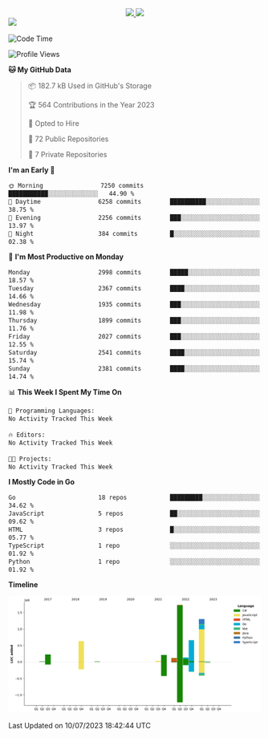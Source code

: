 <div align="center">
  <a href="https://github.com/arielsrv">
    <img height="180em" src="https://github-readme-stats.vercel.app/api?username=arielsrv&show_icons=true&theme=radical&include_all_commits=true&count_private=true"/>
    <img height="180em" src="https://github-readme-stats.vercel.app/api/top-langs/?username=arielsrv&layout=compact&langs_count=10&theme=radical"/>
 </a>
</div>

<div>
  <a href="https://www.linkedin.com/in/arielpineiro/" target="_blank">
    <img src="https://img.shields.io/badge/-LinkedIn-%230077B5?style=for-the-badge&logo=linkedin&logoColor=white" target="_blank">
  </a>
</div>

<!--START_SECTION:waka-->
![Code Time](http://img.shields.io/badge/Code%20Time-0%20secs-blue)

![Profile Views](http://img.shields.io/badge/Profile%20Views-0-blue)

**🐱 My GitHub Data** 

> 📦 182.7 kB Used in GitHub's Storage 
 > 
> 🏆 564 Contributions in the Year 2023
 > 
> 💼 Opted to Hire
 > 
> 📜 72 Public Repositories 
 > 
> 🔑 7 Private Repositories 
 > 
**I'm an Early 🐤** 

```text
🌞 Morning                7250 commits        ███████████░░░░░░░░░░░░░░   44.90 % 
🌆 Daytime                6258 commits        ██████████░░░░░░░░░░░░░░░   38.75 % 
🌃 Evening                2256 commits        ███░░░░░░░░░░░░░░░░░░░░░░   13.97 % 
🌙 Night                  384 commits         █░░░░░░░░░░░░░░░░░░░░░░░░   02.38 % 
```
📅 **I'm Most Productive on Monday** 

```text
Monday                   2998 commits        █████░░░░░░░░░░░░░░░░░░░░   18.57 % 
Tuesday                  2367 commits        ████░░░░░░░░░░░░░░░░░░░░░   14.66 % 
Wednesday                1935 commits        ███░░░░░░░░░░░░░░░░░░░░░░   11.98 % 
Thursday                 1899 commits        ███░░░░░░░░░░░░░░░░░░░░░░   11.76 % 
Friday                   2027 commits        ███░░░░░░░░░░░░░░░░░░░░░░   12.55 % 
Saturday                 2541 commits        ████░░░░░░░░░░░░░░░░░░░░░   15.74 % 
Sunday                   2381 commits        ████░░░░░░░░░░░░░░░░░░░░░   14.74 % 
```


📊 **This Week I Spent My Time On** 

```text
💬 Programming Languages: 
No Activity Tracked This Week

🔥 Editors: 
No Activity Tracked This Week

🐱‍💻 Projects: 
No Activity Tracked This Week
```

**I Mostly Code in Go** 

```text
Go                       18 repos            █████████░░░░░░░░░░░░░░░░   34.62 % 
JavaScript               5 repos             ██░░░░░░░░░░░░░░░░░░░░░░░   09.62 % 
HTML                     3 repos             █░░░░░░░░░░░░░░░░░░░░░░░░   05.77 % 
TypeScript               1 repo              ░░░░░░░░░░░░░░░░░░░░░░░░░   01.92 % 
Python                   1 repo              ░░░░░░░░░░░░░░░░░░░░░░░░░   01.92 % 
```



**Timeline**

![Lines of Code chart](https://raw.githubusercontent.com/arielsrv/arielsrv/main/assets/bar_graph.png)


 Last Updated on 10/07/2023 18:42:44 UTC
<!--END_SECTION:waka-->
